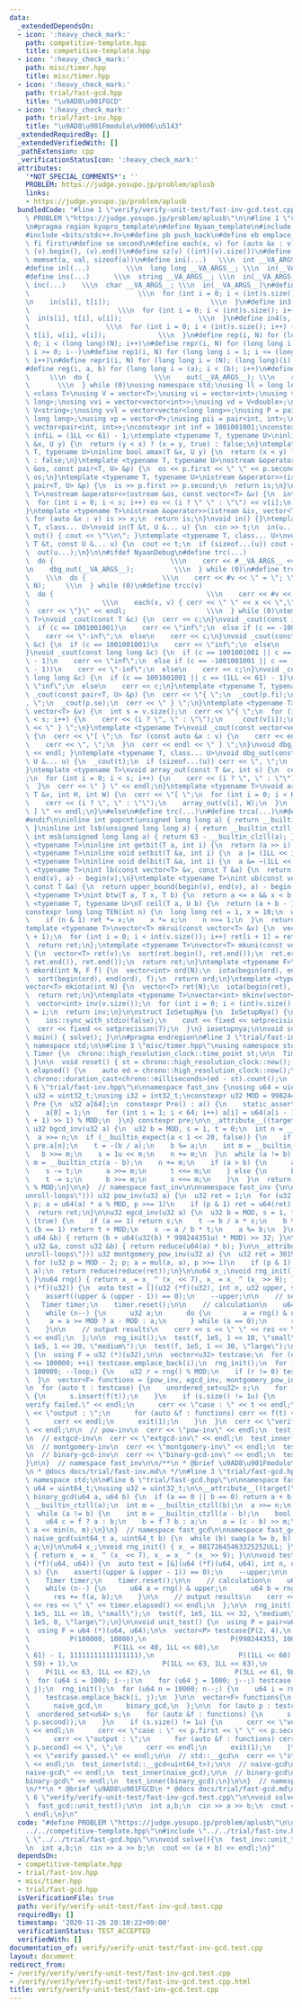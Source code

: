 ```yaml
---
data:
  _extendedDependsOn:
  - icon: ':heavy_check_mark:'
    path: competitive-template.hpp
    title: competitive-template.hpp
  - icon: ':heavy_check_mark:'
    path: misc/timer.hpp
    title: misc/timer.hpp
  - icon: ':heavy_check_mark:'
    path: trial/fast-gcd.hpp
    title: "\u9AD8\u901FGCD"
  - icon: ':heavy_check_mark:'
    path: trial/fast-inv.hpp
    title: "\u9AD8\u901Fmodulo\u9006\u5143"
  _extendedRequiredBy: []
  _extendedVerifiedWith: []
  _pathExtension: cpp
  _verificationStatusIcon: ':heavy_check_mark:'
  attributes:
    '*NOT_SPECIAL_COMMENTS*': ''
    PROBLEM: https://judge.yosupo.jp/problem/aplusb
    links:
    - https://judge.yosupo.jp/problem/aplusb
  bundledCode: "#line 1 \"verify/verify-unit-test/fast-inv-gcd.test.cpp\"\n#define\
    \ PROBLEM \"https://judge.yosupo.jp/problem/aplusb\"\n\n#line 1 \"competitive-template.hpp\"\
    \n#pragma region kyopro_template\n#define Nyaan_template\n#include <immintrin.h>\n\
    #include <bits/stdc++.h>\n#define pb push_back\n#define eb emplace_back\n#define\
    \ fi first\n#define se second\n#define each(x, v) for (auto &x : v)\n#define all(v)\
    \ (v).begin(), (v).end()\n#define sz(v) ((int)(v).size())\n#define mem(a, val)\
    \ memset(a, val, sizeof(a))\n#define ini(...)   \\\n  int __VA_ARGS__; \\\n  in(__VA_ARGS__)\n\
    #define inl(...)         \\\n  long long __VA_ARGS__; \\\n  in(__VA_ARGS__)\n\
    #define ins(...)      \\\n  string __VA_ARGS__; \\\n  in(__VA_ARGS__)\n#define\
    \ inc(...)    \\\n  char __VA_ARGS__; \\\n  in(__VA_ARGS__)\n#define in2(s, t)\
    \                           \\\n  for (int i = 0; i < (int)s.size(); i++) { \\\
    \n    in(s[i], t[i]);                         \\\n  }\n#define in3(s, t, u)  \
    \                      \\\n  for (int i = 0; i < (int)s.size(); i++) { \\\n  \
    \  in(s[i], t[i], u[i]);                   \\\n  }\n#define in4(s, t, u, v)  \
    \                   \\\n  for (int i = 0; i < (int)s.size(); i++) { \\\n    in(s[i],\
    \ t[i], u[i], v[i]);             \\\n  }\n#define rep(i, N) for (long long i =\
    \ 0; i < (long long)(N); i++)\n#define repr(i, N) for (long long i = (long long)(N)-1;\
    \ i >= 0; i--)\n#define rep1(i, N) for (long long i = 1; i <= (long long)(N);\
    \ i++)\n#define repr1(i, N) for (long long i = (N); (long long)(i) > 0; i--)\n\
    #define reg(i, a, b) for (long long i = (a); i < (b); i++)\n#define die(...) \
    \     \\\n  do {                \\\n    out(__VA_ARGS__); \\\n    return;    \
    \       \\\n  } while (0)\nusing namespace std;\nusing ll = long long;\ntemplate\
    \ <class T>\nusing V = vector<T>;\nusing vi = vector<int>;\nusing vl = vector<long\
    \ long>;\nusing vvi = vector<vector<int>>;\nusing vd = V<double>;\nusing vs =\
    \ V<string>;\nusing vvl = vector<vector<long long>>;\nusing P = pair<long long,\
    \ long long>;\nusing vp = vector<P>;\nusing pii = pair<int, int>;\nusing vpi =\
    \ vector<pair<int, int>>;\nconstexpr int inf = 1001001001;\nconstexpr long long\
    \ infLL = (1LL << 61) - 1;\ntemplate <typename T, typename U>\ninline bool amin(T\
    \ &x, U y) {\n  return (y < x) ? (x = y, true) : false;\n}\ntemplate <typename\
    \ T, typename U>\ninline bool amax(T &x, U y) {\n  return (x < y) ? (x = y, true)\
    \ : false;\n}\ntemplate <typename T, typename U>\nostream &operator<<(ostream\
    \ &os, const pair<T, U> &p) {\n  os << p.first << \" \" << p.second;\n  return\
    \ os;\n}\ntemplate <typename T, typename U>\nistream &operator>>(istream &is,\
    \ pair<T, U> &p) {\n  is >> p.first >> p.second;\n  return is;\n}\ntemplate <typename\
    \ T>\nostream &operator<<(ostream &os, const vector<T> &v) {\n  int s = (int)v.size();\n\
    \  for (int i = 0; i < s; i++) os << (i ? \" \" : \"\") << v[i];\n  return os;\n\
    }\ntemplate <typename T>\nistream &operator>>(istream &is, vector<T> &v) {\n \
    \ for (auto &x : v) is >> x;\n  return is;\n}\nvoid in() {}\ntemplate <typename\
    \ T, class... U>\nvoid in(T &t, U &... u) {\n  cin >> t;\n  in(u...);\n}\nvoid\
    \ out() { cout << \"\\n\"; }\ntemplate <typename T, class... U>\nvoid out(const\
    \ T &t, const U &... u) {\n  cout << t;\n  if (sizeof...(u)) cout << \" \";\n\
    \  out(u...);\n}\n\n#ifdef NyaanDebug\n#define trc(...)                   \\\n\
    \  do {                             \\\n    cerr << #__VA_ARGS__ << \" = \"; \\\
    \n    dbg_out(__VA_ARGS__);          \\\n  } while (0)\n#define trca(v, N)   \
    \    \\\n  do {                   \\\n    cerr << #v << \" = \"; \\\n    array_out(v,\
    \ N);     \\\n  } while (0)\n#define trcc(v)                             \\\n\
    \  do {                                      \\\n    cerr << #v << \" = {\"; \
    \                  \\\n    each(x, v) { cerr << \" \" << x << \",\"; } \\\n  \
    \  cerr << \"}\" << endl;                    \\\n  } while (0)\ntemplate <typename\
    \ T>\nvoid _cout(const T &c) {\n  cerr << c;\n}\nvoid _cout(const int &c) {\n\
    \  if (c == 1001001001)\n    cerr << \"inf\";\n  else if (c == -1001001001)\n\
    \    cerr << \"-inf\";\n  else\n    cerr << c;\n}\nvoid _cout(const unsigned int\
    \ &c) {\n  if (c == 1001001001)\n    cerr << \"inf\";\n  else\n    cerr << c;\n\
    }\nvoid _cout(const long long &c) {\n  if (c == 1001001001 || c == (1LL << 61)\
    \ - 1)\n    cerr << \"inf\";\n  else if (c == -1001001001 || c == -((1LL << 61)\
    \ - 1))\n    cerr << \"-inf\";\n  else\n    cerr << c;\n}\nvoid _cout(const unsigned\
    \ long long &c) {\n  if (c == 1001001001 || c == (1LL << 61) - 1)\n    cerr <<\
    \ \"inf\";\n  else\n    cerr << c;\n}\ntemplate <typename T, typename U>\nvoid\
    \ _cout(const pair<T, U> &p) {\n  cerr << \"{ \";\n  _cout(p.fi);\n  cerr << \"\
    , \";\n  _cout(p.se);\n  cerr << \" } \";\n}\ntemplate <typename T>\nvoid _cout(const\
    \ vector<T> &v) {\n  int s = v.size();\n  cerr << \"{ \";\n  for (int i = 0; i\
    \ < s; i++) {\n    cerr << (i ? \", \" : \"\");\n    _cout(v[i]);\n  }\n  cerr\
    \ << \" } \";\n}\ntemplate <typename T>\nvoid _cout(const vector<vector<T>> &v)\
    \ {\n  cerr << \"[ \";\n  for (const auto &x : v) {\n    cerr << endl;\n    _cout(x);\n\
    \    cerr << \", \";\n  }\n  cerr << endl << \" ] \";\n}\nvoid dbg_out() { cerr\
    \ << endl; }\ntemplate <typename T, class... U>\nvoid dbg_out(const T &t, const\
    \ U &... u) {\n  _cout(t);\n  if (sizeof...(u)) cerr << \", \";\n  dbg_out(u...);\n\
    }\ntemplate <typename T>\nvoid array_out(const T &v, int s) {\n  cerr << \"{ \"\
    ;\n  for (int i = 0; i < s; i++) {\n    cerr << (i ? \", \" : \"\");\n    _cout(v[i]);\n\
    \  }\n  cerr << \" } \" << endl;\n}\ntemplate <typename T>\nvoid array_out(const\
    \ T &v, int H, int W) {\n  cerr << \"[ \";\n  for (int i = 0; i < H; i++) {\n\
    \    cerr << (i ? \", \" : \"\");\n    array_out(v[i], W);\n  }\n  cerr << \"\
    \ ] \" << endl;\n}\n#else\n#define trc(...)\n#define trca(...)\n#define trcc(...)\n\
    #endif\n\ninline int popcnt(unsigned long long a) { return __builtin_popcountll(a);\
    \ }\ninline int lsb(unsigned long long a) { return __builtin_ctzll(a); }\ninline\
    \ int msb(unsigned long long a) { return 63 - __builtin_clzll(a); }\ntemplate\
    \ <typename T>\ninline int getbit(T a, int i) {\n  return (a >> i) & 1;\n}\ntemplate\
    \ <typename T>\ninline void setbit(T &a, int i) {\n  a |= (1LL << i);\n}\ntemplate\
    \ <typename T>\ninline void delbit(T &a, int i) {\n  a &= ~(1LL << i);\n}\ntemplate\
    \ <typename T>\nint lb(const vector<T> &v, const T &a) {\n  return lower_bound(begin(v),\
    \ end(v), a) - begin(v);\n}\ntemplate <typename T>\nint ub(const vector<T> &v,\
    \ const T &a) {\n  return upper_bound(begin(v), end(v), a) - begin(v);\n}\ntemplate\
    \ <typename T>\nint btw(T a, T x, T b) {\n  return a <= x && x < b;\n}\ntemplate\
    \ <typename T, typename U>\nT ceil(T a, U b) {\n  return (a + b - 1) / b;\n}\n\
    constexpr long long TEN(int n) {\n  long long ret = 1, x = 10;\n  while (n) {\n\
    \    if (n & 1) ret *= x;\n    x *= x;\n    n >>= 1;\n  }\n  return ret;\n}\n\
    template <typename T>\nvector<T> mkrui(const vector<T> &v) {\n  vector<T> ret(v.size()\
    \ + 1);\n  for (int i = 0; i < int(v.size()); i++) ret[i + 1] = ret[i] + v[i];\n\
    \  return ret;\n};\ntemplate <typename T>\nvector<T> mkuni(const vector<T> &v)\
    \ {\n  vector<T> ret(v);\n  sort(ret.begin(), ret.end());\n  ret.erase(unique(ret.begin(),\
    \ ret.end()), ret.end());\n  return ret;\n}\ntemplate <typename F>\nvector<int>\
    \ mkord(int N, F f) {\n  vector<int> ord(N);\n  iota(begin(ord), end(ord), 0);\n\
    \  sort(begin(ord), end(ord), f);\n  return ord;\n}\ntemplate <typename T = int>\n\
    vector<T> mkiota(int N) {\n  vector<T> ret(N);\n  iota(begin(ret), end(ret), 0);\n\
    \  return ret;\n}\ntemplate <typename T>\nvector<int> mkinv(vector<T> &v) {\n\
    \  vector<int> inv(v.size());\n  for (int i = 0; i < (int)v.size(); i++) inv[v[i]]\
    \ = i;\n  return inv;\n}\n\nstruct IoSetupNya {\n  IoSetupNya() {\n    cin.tie(nullptr);\n\
    \    ios::sync_with_stdio(false);\n    cout << fixed << setprecision(15);\n  \
    \  cerr << fixed << setprecision(7);\n  }\n} iosetupnya;\n\nvoid solve();\nint\
    \ main() { solve(); }\n\n#pragma endregion\n#line 3 \"trial/fast-inv.hpp\"\nusing\
    \ namespace std;\n\n#line 3 \"misc/timer.hpp\"\nusing namespace std;\n\nstruct\
    \ Timer {\n  chrono::high_resolution_clock::time_point st;\n\n  Timer() { reset();\
    \ }\n\n  void reset() { st = chrono::high_resolution_clock::now(); }\n\n  chrono::milliseconds::rep\
    \ elapsed() {\n    auto ed = chrono::high_resolution_clock::now();\n    return\
    \ chrono::duration_cast<chrono::milliseconds>(ed - st).count();\n  }\n};\n#line\
    \ 6 \"trial/fast-inv.hpp\"\n\nnamespace fast_inv {\nusing u64 = uint64_t;\nusing\
    \ u32 = uint32_t;\nusing i32 = int32_t;\nconstexpr u32 MOD = 998244353;\n\nstruct\
    \ Pre {\n  u32 a[64];\n  constexpr Pre() : a() {\n    static_assert(MOD & 1);\n\
    \    a[0] = 1;\n    for (int i = 1; i < 64; i++) a[i] = u64(a[i - 1]) * ((MOD\
    \ + 1) >> 1) % MOD;\n  }\n} constexpr pre;\n\n__attribute__((target(\"bmi\")))\
    \ u32 bgcd_inv(u32 a) {\n  u32 b = MOD, s = 1, t = 0;\n  int n = __builtin_ctz(a);\n\
    \  a >>= n;\n  if (__builtin_expect(a < 1 << 20, false)) {\n    if (a == 1) return\
    \ pre.a[n];\n    t = -(b / a);\n    b %= a;\n    int m = __builtin_ctz(b);\n \
    \   b >>= m;\n    s = 1u << m;\n    n += m;\n  }\n  while (a != b) {\n    int\
    \ m = __builtin_ctz(a - b);\n    n += m;\n    if (a > b) {\n      a -= b;\n  \
    \    s -= t;\n      a >>= m;\n      t <<= m;\n    } else {\n      b -= a;\n  \
    \    t -= s;\n      b >>= m;\n      s <<= m;\n    }\n  }\n  return u64(s) * pre.a[n]\
    \ % MOD;\n}\n\n}  // namespace fast_inv\n\nnamespace fast_inv {\n\n__attribute__((optimize(\"\
    unroll-loops\"))) u32 pow_inv(u32 a) {\n  u32 ret = 1;\n  for (u32 p = MOD - 2;\
    \ p; a = u64(a) * a % MOD, p >>= 1)\n    if (p & 1) ret = u64(ret) * a % MOD;\n\
    \  return ret;\n}\n\nu32 egcd_inv(u32 a) {\n  u32 b = MOD, s = 1, t = 0;\n  while\
    \ (true) {\n    if (a == 1) return s;\n    t -= b / a * s;\n    b %= a;\n    if\
    \ (b == 1) return t + MOD;\n    s -= a / b * t;\n    a %= b;\n  }\n}\n\nu32 reduce(const\
    \ u64 &b) { return (b + u64(u32(b) * 998244351u) * MOD) >> 32; }\n\nu32 mul(const\
    \ u32 &a, const u32 &b) { return reduce(u64(a) * b); }\n\n__attribute__((optimize(\"\
    unroll-loops\"))) u32 montgomery_pow_inv(u32 a) {\n  u32 ret = 301989884u;\n \
    \ for (u32 p = MOD - 2; p; a = mul(a, a), p >>= 1)\n    if (p & 1) ret = mul(ret,\
    \ a);\n  return reduce(reduce(ret));\n}\n\nu64 x_;\nvoid rng_init() { x_ = 88172645463325252ULL;\
    \ }\nu64 rng() { return x_ = x_ ^ (x_ << 7), x_ = x_ ^ (x_ >> 9); }\n\nvoid test_inner(u32\
    \ (*f)(u32)) {\n  auto test = [](u32 (*f)(u32), int n, u32 upper, string s) {\n\
    \    assert((upper & (upper - 1)) == 0);\n    --upper;\n\n    // set timer\n \
    \   Timer timer;\n    timer.reset();\n\n    // calculation\n    u64 res = 0;\n\
    \    while (n--) {\n      u32 a;\n      do {\n        a = rng() & upper;\n   \
    \     a = a >= MOD ? a - MOD : a;\n      } while (a == 0);\n      res += f(a);\n\
    \    }\n\n    // output results\n    cerr << s << \" \" << res << \" \" << timer.elapsed()\
    \ << endl;\n  };\n\n  rng_init();\n  test(f, 1e5, 1 << 10, \"small\");\n  test(f,\
    \ 1e5, 1 << 20, \"medium\");\n  test(f, 1e5, 1 << 30, \"large\");\n}\n\nvoid unit_test()\
    \ {\n  using F = u32 (*)(u32);\n\n  vector<u32> testcase;\n  for (u32 i = 1; i\
    \ <= 100000; ++i) testcase.emplace_back(i);\n  rng_init();\n  for (u32 loop =\
    \ 100000; --loop;) {\n    u32 r = rng() % MOD;\n    if (r != 0) testcase.emplace_back(r);\n\
    \  }\n  vector<F> functions = {pow_inv, egcd_inv, montgomery_pow_inv, bgcd_inv};\n\
    \n  for (auto t : testcase) {\n    unordered_set<u32> s;\n    for (auto &f : functions)\
    \ {\n      s.insert(f(t));\n    }\n    if (s.size() != 1u) {\n      cerr << \"\
    verify failed.\" << endl;\n      cerr << \"case : \" << t << endl;\n      cerr\
    \ << \"output : \";\n      for (auto &f : functions) cerr << f(t) << \", \";\n\
    \      cerr << endl;\n      exit(1);\n    }\n  }\n  cerr << \"verify passed.\"\
    \ << endl;\n\n  // pow-inv\n  cerr << \"pow-inv\" << endl;\n  test_inner(pow_inv);\n\
    \n  // extgcd-inv\n  cerr << \"extgcd-inv\" << endl;\n  test_inner(egcd_inv);\n\
    \n  // montgomery-inv\n  cerr << \"montgomery-inv\" << endl;\n  test_inner(montgomery_pow_inv);\n\
    \n  // binary-gcd-inv\n  cerr << \"binary-gcd-inv\" << endl;\n  test_inner(bgcd_inv);\n\
    }\n\n}  // namespace fast_inv\n\n/**\n * @brief \u9AD8\u901Fmodulo\u9006\u5143\
    \n * @docs docs/trial/fast-inv.md\n */\n#line 3 \"trial/fast-gcd.hpp\"\nusing\
    \ namespace std;\n\n#line 6 \"trial/fast-gcd.hpp\"\n\nnamespace fast_gcd {\nusing\
    \ u64 = uint64_t;\nusing u32 = uint32_t;\n\n__attribute__((target(\"bmi\"))) u64\
    \ binary_gcd(u64 a, u64 b) {\n  if (a == 0 || b == 0) return a + b;\n  int n =\
    \ __builtin_ctzll(a);\n  int m = __builtin_ctzll(b);\n  a >>= n;\n  b >>= m;\n\
    \  while (a != b) {\n    int m = __builtin_ctzll(a - b);\n    bool f = a > b;\n\
    \    u64 c = f ? a : b;\n    b = f ? b : a;\n    a = (c - b) >> m;\n  }\n  return\
    \ a << min(n, m);\n}\n}  // namespace fast_gcd\n\nnamespace fast_gcd {\n\nuint64_t\
    \ naive_gcd(uint64_t a, uint64_t b) {\n  while (b) swap(a %= b, b);\n  return\
    \ a;\n}\n\nu64 x_;\nvoid rng_init() { x_ = 88172645463325252ULL; }\nu64 rng()\
    \ { return x_ = x_ ^ (x_ << 7), x_ = x_ ^ (x_ >> 9); }\n\nvoid test_inner(u64\
    \ (*f)(u64, u64)) {\n  auto test = [&](u64 (*f)(u64, u64), int n, u64 upper, string\
    \ s) {\n    assert((upper & (upper - 1)) == 0);\n    --upper;\n\n    // set timer\n\
    \    Timer timer;\n    timer.reset();\n\n    // calculation\n    u64 res = 0;\n\
    \    while (n--) {\n      u64 a = rng() & upper;\n      u64 b = rng() & upper;\n\
    \      res += f(a, b);\n    }\n\n    // output results\n    cerr << s << \" \"\
    \ << res << \" \" << timer.elapsed() << endl;\n  };\n\n  rng_init();\n  test(f,\
    \ 1e5, 1LL << 16, \"small\");\n  test(f, 1e5, 1LL << 32, \"medium\");\n  test(f,\
    \ 1e5, 0, \"large\");\n}\n\nvoid unit_test() {\n  using P = pair<u64, u64>;\n\
    \  using F = u64 (*)(u64, u64);\n\n  vector<P> testcase{P(2, 4),\n           \
    \          P(100000, 10000),\n                     P(998244353, 1000000007),\n\
    \                     P(1LL << 40, 1LL << 60),\n                     P((1LL <<\
    \ 61) - 1, 11111111111111111),\n                     P((1LL << 60) + 1, (1LL <<\
    \ 59) + 1),\n                     P(1LL << 63, 1LL << 63),\n                 \
    \    P(1LL << 63, 1LL << 62),\n                     P(3LL << 61, 9LL << 60)};\n\
    \  for (u64 i = 1000; i--;)\n    for (u64 j = 1000; j--;) testcase.emplace_back(i,\
    \ j);\n  rng_init();\n  for (u64 n = 10000; n--;) {\n    u64 i = rng(), j = rng();\n\
    \    testcase.emplace_back(i, j);\n  }\n\n  vector<F> functions{\n      std::__gcd<uint64_t>,\n\
    \      naive_gcd,\n      binary_gcd,\n  };\n\n  for (auto p : testcase) {\n  \
    \  unordered_set<u64> s;\n    for (auto &f : functions) {\n      s.insert(f(p.first,\
    \ p.second));\n    }\n    if (s.size() != 1u) {\n      cerr << \"verify failed.\"\
    \ << endl;\n      cerr << \"case : \" << p.first << \" \" << p.second << endl;\n\
    \      cerr << \"output : \";\n      for (auto &f : functions) cerr << f(p.first,\
    \ p.second) << \", \";\n      cerr << endl;\n      exit(1);\n    }\n  }\n  cerr\
    \ << \"verify passed.\" << endl;\n\n  // std::__gcd\n  cerr << \"std::__gcd\"\
    \ << endl;\n  test_inner(std::__gcd<uint64_t>);\n\n  // naive-gcd\n  cerr << \"\
    naive-gcd\" << endl;\n  test_inner(naive_gcd);\n\n  // binary-gcd\n  cerr << \"\
    binary-gcd\" << endl;\n  test_inner(binary_gcd);\n}\n\n}  // namespace fast_gcd\n\
    \n/**\n * @brief \u9AD8\u901FGCD\n * @docs docs/trial/fast-gcd.md\n */\n#line\
    \ 6 \"verify/verify-unit-test/fast-inv-gcd.test.cpp\"\n\nvoid solve(){\n  fast_inv::unit_test();\n\
    \  fast_gcd::unit_test();\n\n  int a,b;\n  cin >> a >> b;\n  cout << (a + b) <<\
    \ endl;\n}\n"
  code: "#define PROBLEM \"https://judge.yosupo.jp/problem/aplusb\"\n\n#include \"\
    ../../competitive-template.hpp\"\n#include \"../../trial/fast-inv.hpp\"\n#include\
    \ \"../../trial/fast-gcd.hpp\"\n\nvoid solve(){\n  fast_inv::unit_test();\n  fast_gcd::unit_test();\n\
    \n  int a,b;\n  cin >> a >> b;\n  cout << (a + b) << endl;\n}"
  dependsOn:
  - competitive-template.hpp
  - trial/fast-inv.hpp
  - misc/timer.hpp
  - trial/fast-gcd.hpp
  isVerificationFile: true
  path: verify/verify-unit-test/fast-inv-gcd.test.cpp
  requiredBy: []
  timestamp: '2020-11-26 20:10:22+09:00'
  verificationStatus: TEST_ACCEPTED
  verifiedWith: []
documentation_of: verify/verify-unit-test/fast-inv-gcd.test.cpp
layout: document
redirect_from:
- /verify/verify/verify-unit-test/fast-inv-gcd.test.cpp
- /verify/verify/verify-unit-test/fast-inv-gcd.test.cpp.html
title: verify/verify-unit-test/fast-inv-gcd.test.cpp
---
```


